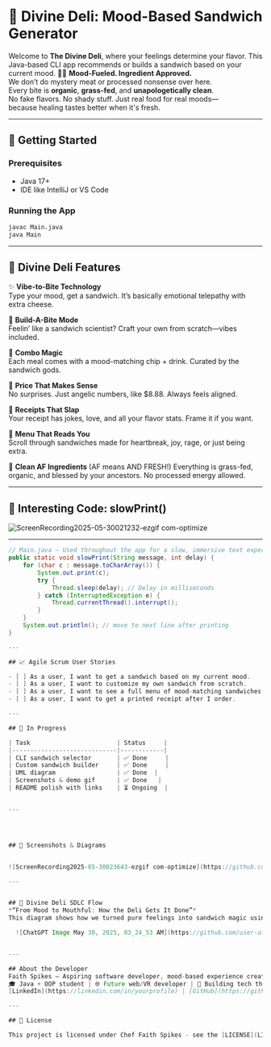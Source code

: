 
# 🥪 Divine Deli: Mood-Based Sandwich Generator

Welcome to **The Divine Deli**, where your feelings determine your flavor. This Java-based CLI app recommends or builds a sandwich based on your current mood.
 🥬✨ **Mood-Fueled. Ingredient Approved.**  
 We don’t do mystery meat or processed nonsense over here.  
 Every bite is **organic**, **grass-fed**, and **unapologetically clean**.  
 No fake flavors. No shady stuff. Just real food for real moods—  
 because healing tastes better when it's fresh.

---

## 🚀 Getting Started


### Prerequisites
- Java 17+
- IDE like IntelliJ or VS Code

### Running the App
```bash
javac Main.java
java Main
```

---


## 🥪 Divine Deli Features

✨ **Vibe-to-Bite Technology**  
Type your mood, get a sandwich. It’s basically emotional telepathy with extra cheese.

🧠 **Build-A-Bite Mode**  
Feelin’ like a sandwich scientist? Craft your own from scratch—vibes included.

🛒 **Combo Magic**  
Each meal comes with a mood-matching chip + drink. Curated by the sandwich gods.

💸 **Price That Makes Sense**  
No surprises. Just angelic numbers, like $8.88. Always feels aligned.

🧾 **Receipts That Slap**  
Your receipt has jokes, love, and all your flavor stats. Frame it if you want.

📜 **Menu That Reads You**  
Scroll through sandwiches made for heartbreak, joy, rage, or just being extra.

🌱 **Clean AF Ingredients**
(AF means AND FRESH!)
Everything is grass-fed, organic, and blessed by your ancestors. No processed energy allowed.


---

## 🧠 Interesting Code: slowPrint()
![ScreenRecording2025-05-30021232-ezgif com-optimize](https://github.com/user-attachments/assets/0d12ea67-8511-43d6-9a9e-2c6f0f305812)

---
```java
// Main.java — Used throughout the app for a slow, immersive text experience
public static void slowPrint(String message, int delay) {
    for (char c : message.toCharArray()) {
        System.out.print(c);
        try {
            Thread.sleep(delay); // Delay in milliseconds
        } catch (InterruptedException e) {
            Thread.currentThread().interrupt();
        }
    }
    System.out.println(); // move to next line after printing
}

---

## 📈 Agile Scrum User Stories

- [ ] As a user, I want to get a sandwich based on my current mood.
- [ ] As a user, I want to customize my own sandwich from scratch.
- [ ] As a user, I want to see a full menu of mood-matching sandwiches.
- [ ] As a user, I want to get a printed receipt after I order.

---

## 🔨 In Progress

| Task                        | Status     |
|-----------------------------|------------|
| CLI sandwich selector       | ✅ Done     |
| Custom sandwich builder     | ✅ Done     |
| UML diagram                 | ✅ Done  |
| Screenshots & demo gif      | ✅ Done   |
| README polish with links    | ⏳ Ongoing  |


---




## 🎨 Screenshots & Diagrams


![ScreenRecording2025-05-30023643-ezgif com-optimize](https://github.com/user-attachments/assets/82706f62-9e39-4e84-9314-f5301c502675)

---


## 🧠 Divine Deli SDLC Flow  
*“From Mood to Mouthful: How the Deli Gets It Done”*  
This diagram shows how we turned pure feelings into sandwich magic using the Software Development Life Cycle.

  ![ChatGPT Image May 30, 2025, 03_24_53 AM](https://github.com/user-attachments/assets/3b91bd1d-8d70-41ee-b555-b535bd54abee)


---

## About the Developer
Faith Spikes – Aspiring software developer, mood-based experience creator, and certified sandwich philosopher.
🎓 Java + OOP student | 🌐 Future web/VR developer | 🎯 Building tech that heals.
[LinkedIn](https://linkedin.com/in/yourprofile) | [GitHub](https://github.com/Fspike1)

---

## 📜 License

This project is licensed under Chef Faith Spikes - see the [LICENSE](LICENSE) file for details.
